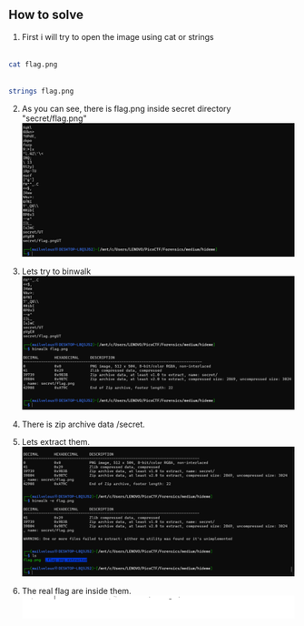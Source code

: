 
## How to solve

1. First i will try to open the image using cat or strings
```bash

cat flag.png

```
```bash

strings flag.png

```

2. As you can see, there is flag.png inside secret directory "secret/flag.png"
![alt text](image.png)


3. Lets try to binwalk![alt text](image-1.png)

4. There is zip archive data /secret.

5. Lets extract them.![alt text](image-2.png)

6. The real flag are inside them.
![alt text](flag.png)


    